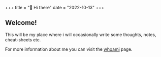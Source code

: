 +++
title = "👋 Hi there"
date = "2022-10-13"
+++
## Welcome!

This will be my place where i will occasionally write some thoughts, notes, cheat-sheets etc.

For more information about me you can visit the [whoami](/whoami) page.